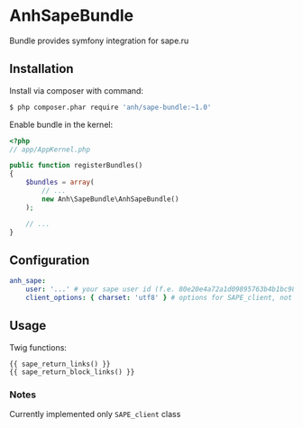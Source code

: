 # AnhSapeBundle

Bundle provides symfony integration for sape.ru

## Installation

Install via composer with command:

```bash
$ php composer.phar require 'anh/sape-bundle:~1.0'
```

Enable bundle in the kernel:

```php
<?php
// app/AppKernel.php

public function registerBundles()
{
    $bundles = array(
        // ...
        new Anh\SapeBundle\AnhSapeBundle()
    );

    // ...
}
```

## Configuration

```yaml
anh_sape:
    user: '...' # your sape user id (f.e. 80e20e4a72a1d09895763b4b1bc98e63)
    client_options: { charset: 'utf8' } # options for SAPE_client, not required, default: {charset: 'utf8'}
```

## Usage

Twig functions:

```
{{ sape_return_links() }}
{{ sape_return_block_links() }}
```

### Notes

Currently implemented only `SAPE_client` class